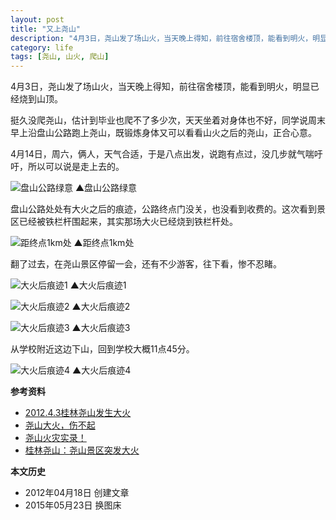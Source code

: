 ```yaml
---
layout: post
title: "又上尧山"
description: "4月3日，尧山发了场山火，当天晚上得知，前往宿舍楼顶，能看到明火，明显已经烧到山顶。挺久没爬尧山，估计到毕业也爬不了多少次，天天坐着对身体也不好，同学说周末早上沿盘山公路跑上尧山，既锻炼身体又可以看看山火之后的尧山，正合心意。"
category: life
tags: [尧山, 山火, 爬山]
---
```


4月3日，尧山发了场山火，当天晚上得知，前往宿舍楼顶，能看到明火，明显已经烧到山顶。

挺久没爬尧山，估计到毕业也爬不了多少次，天天坐着对身体也不好，同学说周末早上沿盘山公路跑上尧山，既锻炼身体又可以看看山火之后的尧山，正合心意。

4月14日，周六，俩人，天气合适，于是八点出发，说跑有点过，没几步就气喘吁吁，所以可以说是走上去的。

![盘山公路绿意]({{site.IMG_PATH}}/the-second-climbing-notes-for-yaoshan-01.jpg_640)
▲盘山公路绿意

盘山公路处处有大火之后的痕迹，公路终点门没关，也没看到收费的。这次看到景区已经被铁栏杆围起来，其实那场大火已经烧到铁栏杆处。

![距终点1km处]({{site.IMG_PATH}}/the-second-climbing-notes-for-yaoshan-02.jpg_640)
▲距终点1km处

翻了过去，在尧山景区停留一会，还有不少游客，往下看，惨不忍睹。

![大火后痕迹1]({{site.IMG_PATH}}/the-second-climbing-notes-for-yaoshan-03.jpg_640)
▲大火后痕迹1

![大火后痕迹2]({{site.IMG_PATH}}/the-second-climbing-notes-for-yaoshan-04.jpg_640)
▲大火后痕迹2

![大火后痕迹3]({{site.IMG_PATH}}/the-second-climbing-notes-for-yaoshan-05.jpg_640)
▲大火后痕迹3

从学校附近这边下山，回到学校大概11点45分。

![大火后痕迹4]({{site.IMG_PATH}}/the-second-climbing-notes-for-yaoshan-06.jpg_640)
▲大火后痕迹4

**参考资料**

* [2012.4.3桂林尧山发生大火](http://www.makiller.com/2012-4-3%E6%A1%82%E6%9E%97%E5%B0%A7%E5%B1%B1%E5%8F%91%E7%94%9F%E5%A4%A7%E7%81%AB/)
* [尧山大火，伤不起](http://bbs.guilinlife.com/thread-757003-1-1.html)
* [尧山火灾实录！](http://bbs.guilinlife.com/thread-757284-1-1.html)
* [桂林尧山：尧山景区突发大火](http://v.youku.com/v_show/id_XMzc1ODIzMDI0.html)

**本文历史**

* 2012年04月18日 创建文章
* 2015年05月23日 换图床